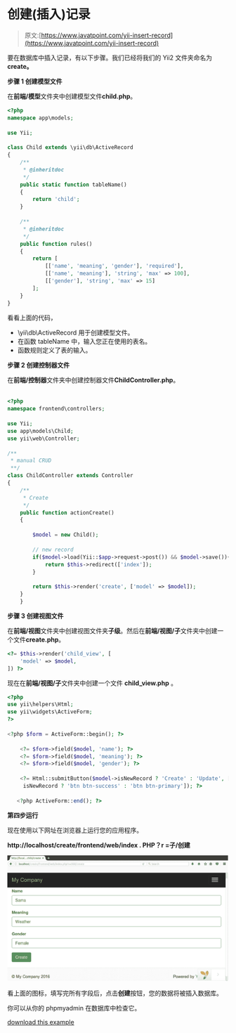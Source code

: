 # 创建(插入)记录

> 原文:[https://www.javatpoint.com/yii-insert-record](https://www.javatpoint.com/yii-insert-record)

要在数据库中插入记录，有以下步骤。我们已经将我们的 Yii2 文件夹命名为 **create。**

**步骤 1 创建模型文件**

在**前端/模型**文件夹中创建模型文件**child.php**。

```php
<?php 
namespace app\models; 

use Yii; 

class Child extends \yii\db\ActiveRecord 
{ 
    /** 
     * @inheritdoc 
     */ 
    public static function tableName() 
    { 
        return 'child'; 
    } 

    /** 
     * @inheritdoc 
     */ 
    public function rules() 
    { 
        return [ 
            [['name', 'meaning', 'gender'], 'required'], 
            [['name', 'meaning'], 'string', 'max' => 100], 
            [['gender'], 'string', 'max' => 15] 
        ]; 
    } 
}

```

看看上面的代码，

*   \yii\db\ActiveRecord 用于创建模型文件。
*   在函数 tableName 中，输入您正在使用的表名。
*   函数规则定义了表的输入。

**步骤 2 创建控制器文件**

在**前端/控制器**文件夹中创建控制器文件**ChildController.php**。

```php

<?php 
namespace frontend\controllers; 

use Yii; 
use app\models\Child; 
use yii\web\Controller; 

/** 
 * manual CRUD 
 **/ 
class ChildController extends Controller 
{  
    /** 
     * Create 
     */ 
    public function actionCreate() 
    { 

        $model = new Child(); 

        // new record 
        if($model->load(Yii::$app->request->post()) && $model->save()){ 
            return $this->redirect(['index']); 
        } 

        return $this->render('create', ['model' => $model]); 
    }
    }

```

**步骤 3 创建视图文件**

在**前端/视图**文件夹中创建视图文件夹**子级**。然后在**前端/视图/子**文件夹中创建一个文件**create.php**。

```php
<?= $this->render('child_view', [ 
    'model' => $model, 
]) ?>

```

现在在**前端/视图/子**文件夹中创建一个文件 **child_view.php** 。

```php
<?php 
use yii\helpers\Html; 
use yii\widgets\ActiveForm; 
?> 

<?php $form = ActiveForm::begin(); ?> 

    <?= $form->field($model, 'name'); ?> 
    <?= $form->field($model, 'meaning'); ?> 
    <?= $form->field($model, 'gender'); ?> 

    <?= Html::submitButton($model->isNewRecord ? 'Create' : 'Update', ['class' => $model-> 
     isNewRecord ? 'btn btn-success' : 'btn btn-primary']); ?> 

   <?php ActiveForm::end(); ?>

```

**第四步运行**

现在使用以下网址在浏览器上运行您的应用程序。

**http://localhost/create/frontend/web/index . PHP？r =子/创建**

![YII Insert record 1](img/750e27273cc39273c4b11891a7b36681.png)

看上面的图标，填写完所有字段后，点击**创建**按钮，您的数据将被插入数据库。

你可以从你的 phpmyadmin 在数据库中检查它。

[download this example](https://static.javatpoint.com/yii/src/create.zip)